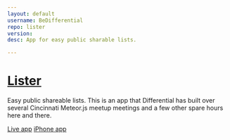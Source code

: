 ```yaml
---
layout: default
username: BeDifferential
repo: lister
version:
desc: App for easy public sharable lists.

---
```

# [Lister](http://lister.io)

Easy public shareable lists.  This is an app that Differential has built over several Cincinnati Meteor.js meetup meetings and a few other spare hours here and there.

[Live app](http://lister.io)
[iPhone app](https://itunes.apple.com/us/app/lister.io/id690202308)

